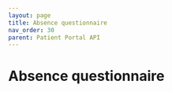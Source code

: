```yaml
---
layout: page
title: Absence questionnaire
nav_order: 30
parent: Patient Portal API
---
```


# Absence questionnaire
